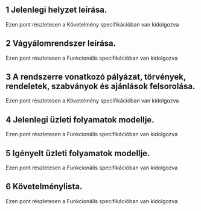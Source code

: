 ## 1 Jelenlegi helyzet leírása.</br>

Ezen pont részletesen a Követelmény specifikációban van kidolgozva

## 2 Vágyálomrendszer leírása.</br>

Ezen pont részletesen a Funkcionális specifikációban van kidolgozva

## 3 A rendszerre vonatkozó pályázat, törvények, rendeletek, szabványok és ajánlások felsorolása.</br>

Ezen pont részletesen a Követelmény specifikációban van kidolgozva

## 4 Jelenlegi üzleti folyamatok modellje.</br>

Ezen pont részletesen a Funkcionális specifikációban van kidolgozva

## 5 Igényelt üzleti folyamatok modellje.</br>

Ezen pont részletesen a Funkcionális specifikációban van kidolgozva

## 6 Követelménylista.</br>

Ezen pont részletesen a Funkcionális specifikációban van kidolgozva




